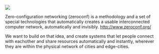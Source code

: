 <img src="http://www.gravatar.com/avatar/6a31e64f4d0c6d0a34632d9472e2166a.png"/>

Zero-configuration networking (zeroconf) is a methodology and a set of special technologies that automatically creates a usable interconnected computer network, automatically and invisibly. http://www.zeroconf.org/

We want to build on that idea, and create systems that let people connect with eachother and share resources automatically and instantly, wherever they are within the physical network of cities and edge-cities.




